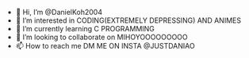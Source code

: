 - 👋 Hi, I’m @DanielKoh2004
- 👀 I’m interested in CODING(EXTREMELY DEPRESSING) AND ANIMES
- 🌱 I’m currently learning C PROGRAMMING
- 💞️ I’m looking to collaborate on MIHOYOOOOOOOOO
- 📫 How to reach me DM ME ON INSTA @JUSTDANIAO

<!---
DanielKoh2004/DanielKoh2004 is a ✨ special ✨ repository because its `README.md` (this file) appears on your GitHub profile.
You can click the Preview link to take a look at your changes.
--->
